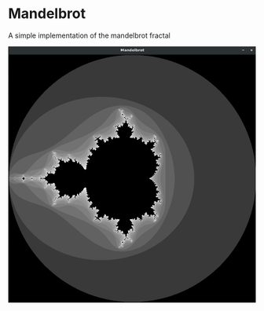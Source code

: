 Mandelbrot
========

A simple implementation of the mandelbrot fractal

![Mandelbrot](screenshot.png)

